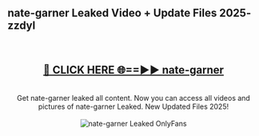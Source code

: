 <h2>nate-garner Leaked Video + Update Files 2025- zzdyl</h2>
<br>
<div align="center">
<h2><a href="https://libra.edu.pl?nate-garner" rel="nofollow">🔴 CLICK HERE 🌐==►► nate-garner</a></h2>
<br>
Get nate-garner leaked all content. Now you can access all videos and pictures of nate-garner Leaked. New Updated Files 2025!
<br>
<br>
<a href="https://libra.edu.pl?nate-garner" rel="nofollow" data-target="animated-image.originalLink"><img src="https://i.ibb.co.com/WyWwxjT/player-gif2.gif" alt="nate-garner Leaked OnlyFans" style="max-width: 100%; display: inline-block;" data-target="animated-image.originalImage"></a>
</div>
<br>